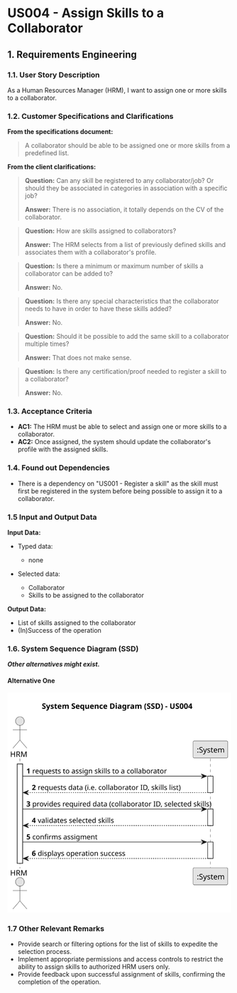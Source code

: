 # US004 - Assign Skills to a Collaborator


## 1. Requirements Engineering

### 1.1. User Story Description

As a Human Resources Manager (HRM), I want to assign one or more skills to a collaborator.

### 1.2. Customer Specifications and Clarifications 

**From the specifications document:**

>	A collaborator should be able to be assigned one or more skills from a predefined list. 

**From the client clarifications:**

> **Question:** Can any skill be registered to any collaborator/job? Or should they be associated in categories in association with a specific job?
> 
> **Answer:** There is no association, it totally depends on the CV of the collaborator.

> **Question:** How are skills assigned to collaborators?
>
> **Answer:** The HRM selects from a list of previously defined skills and associates them with a collaborator's profile.

> **Question:** Is there a minimum or maximum number of skills a collaborator can be added to? 
>
> **Answer:** No.

> **Question:** Is there any special characteristics that the collaborator needs to have in order to have these skills added?
> 
> **Answer:** No.

> **Question:** Should it be possible to add the same skill to a collaborator multiple times?
> 
> **Answer:** That does not make sense.

> **Question:** Is there any certification/proof needed to register a skill to a collaborator?
> 
> **Answer:** No.

### 1.3. Acceptance Criteria

* **AC1:** The HRM must be able to select and assign one or more skills to a collaborator.
* **AC2:** Once assigned, the system should update the collaborator's profile with the assigned skills.

### 1.4. Found out Dependencies

* There is a dependency on "US001 - Register a skill" as the skill must first be registered in the system before being possible to assign it to a collaborator.

### 1.5 Input and Output Data

**Input Data:**

* Typed data:
    * none
	
* Selected data:
    * Collaborator
    * Skills to be assigned to the collaborator 

**Output Data:**

* List of skills assigned to the collaborator
* (In)Success of the operation

### 1.6. System Sequence Diagram (SSD)

**_Other alternatives might exist._**

#### Alternative One

![System Sequence Diagram - Alternative One](svg/us004-system-sequence-diagram-alternative-one.svg)


### 1.7 Other Relevant Remarks

* Provide search or filtering options for the list of skills to expedite the selection process.
* Implement appropriate permissions and access controls to restrict the ability to assign skills to authorized HRM users only.
* Provide feedback upon successful assignment of skills, confirming the completion of the operation.